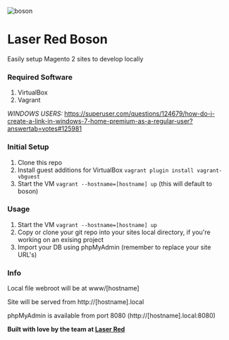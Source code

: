 ![boson](https://i.imgur.com/J17L54O.jpg)
# Laser Red Boson
Easily setup Magento 2 sites to develop locally

### Required Software
1. VirtualBox
2. Vagrant

*WINDOWS USERS:* https://superuser.com/questions/124679/how-do-i-create-a-link-in-windows-7-home-premium-as-a-regular-user?answertab=votes#125981

### Initial Setup

1. Clone this repo
2. Install guest additions for VirtualBox `vagrant plugin install vagrant-vbguest`
3. Start the VM `vagrant --hostname=[hostname] up` (this will default to boson)

### Usage

1. Start the VM `vagrant --hostname=[hostname] up`
2. Copy or clone your git repo into your sites local directory, if you're working on an exising project
3. Import your DB using phpMyAdmin (remember to replace your site URL's)

### Info

Local file webroot will be at www/[hostname]

Site will be served from http://[hostname].local

phpMyAdmin is available from port 8080 (http://[hostname].local:8080)

**Built with love by the team at [Laser Red](https://laser.red)**